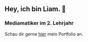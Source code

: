 <h2 align="left">Hey, ich bin Liam. 👋</h2>
<h3 align="left">Mediamatiker im 2. Lehrjahr</h3>
<p>Schau dir gerne <a href="https://liamschenk.ch">hier</a> mein Portfolio an.</p>
